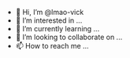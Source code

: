 - 👋 Hi, I’m @lmao-vick
- 👀 I’m interested in ...
- 🌱 I’m currently learning ...
- 💞️ I’m looking to collaborate on ...
- 📫 How to reach me ...

<!---
lmao-vick/lmao-vick is a ✨ special ✨ repository because its `README.md` (this file) appears on your GitHub profile.
You can click the Preview link to take a look at your changes.
--->
